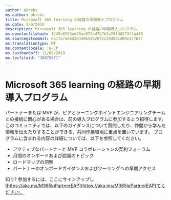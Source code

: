 ```yaml
---
author: pkrebs
ms.author: pkrebs
title: Microsoft 365 learning の経路の早期導入プログラム
ms.date: 3/9/2019
description: Microsoft 365 learning の経路の早期導入プログラム
ms.openlocfilehash: 1245c6553ed20ae972bd7b7b2a78fdd273ffa440
ms.sourcegitcommit: 6a17a7ab6d28349654520f2c28d08c480e3c7b47
ms.translationtype: MT
ms.contentlocale: ja-JP
ms.lasthandoff: 11/08/2019
ms.locfileid: "38075971"
---
```

# <a name="microsoft-365-learning-pathways-early-adopter-program"></a>Microsoft 365 learning の経路の早期導入プログラム

パートナーまたは MVP が、ピアとラーニングポイントエンジニアリングチームとの接続に関心がある場合は、前の導入プログラムに参加するよう招待します。 このコミュニティでは、以下のガイダンスについて質問したり、仲間から学んだ情報を伝えたりすることができる、共同作業環境に重点を置いています。 プログラムに含まれる内容の詳細については、以下を参照してください。  
- アクティブなパートナーと MVP コラボレーションの契約フォーラム 
- 月間のオンボードおよび認識のトピック 
- ロードマップの洞察 
- パートナーのオンボードガイダンスおよびツーリングへの早期アクセス 

知り? 参加するには、ここにサインアップし[https://aka.ms/M365lpPartnerEAP](https://aka.ms/M365lpPartnerEAP)てください:。   

